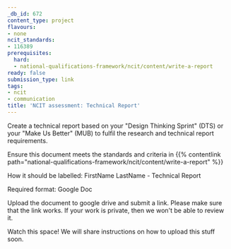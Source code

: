 ```yaml
---
_db_id: 672
content_type: project
flavours:
- none
ncit_standards:
- 116389
prerequisites:
  hard:
  - national-qualifications-framework/ncit/content/write-a-report
ready: false
submission_type: link
tags:
- ncit
- communication
title: 'NCIT assessment: Technical Report'
---
```


Create a technical report based on your "Design Thinking Sprint" (DTS) or your "Make Us Better" (MUB) to fulfil the research and technical report requirements.

Ensure this document meets the standards and criteria in {{% contentlink path="national-qualifications-framework/ncit/content/write-a-report" %}}

How it should be labelled: FirstName LastName - Technical Report

Required format: Google Doc

Upload the document to google drive and submit a link. Please make sure that the link works. If your work is private, then we won't be able to review it.

Watch this space! We will share instructions on how to upload this stuff soon.
